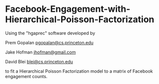 # Facebook-Engagement-with-Hierarchical-Poisson-Factorization
Using the "hgaprec" software developed by 

Prem Gopalan
pgopalan@cs.princeton.edu

Jake Hofman
jhofman@gmail.com

David Blei
blei@cs.princeton.edu

to fit a Hierarchical Poisson Factorization model to a matrix of Facebook engagement counts.
